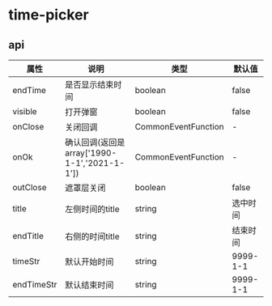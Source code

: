 
# time-picker


## api
|  属性   | 说明  | 类型 | 默认值 |
|  ----  | ----  | ---- | ---- |
| endTime | 是否显示结束时间 | boolean | false |
| visible | 打开弹窗 | boolean | false |
| onClose | 关闭回调 | CommonEventFunction | - |
| onOk | 确认回调(返回是array['1990-1-1','2021-1-1']) | CommonEventFunction | - |
| outClose | 遮罩层关闭 | boolean | false |
| title | 左侧时间的title | string | 选中时间 |
| endTitle | 右侧的时间title | string | 结束时间 |
| timeStr | 默认开始时间 | string | 9999-1-1 |
| endTimeStr | 默认结束时间 | string | 9999-1-1 |
